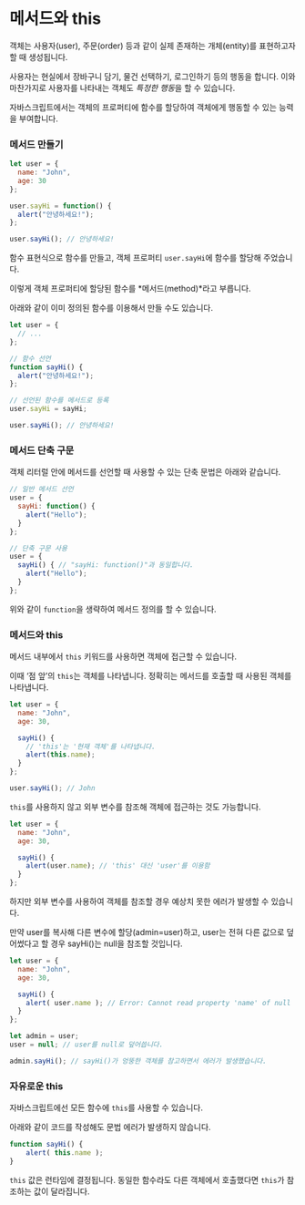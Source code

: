 # 메서드와 this

객체는 사용자(user), 주문(order) 등과 같이 실제 존재하는 개체(entity)를 표현하고자 할 때 생성됩니다. 

사용자는 현실에서 장바구니 담기, 물건 선택하기, 로그인하기 등의 행동을 합니다. 이와 마찬가지로 사용자를 나타내는 객체도 *특정한 행동*을 할 수 있습니다.

자바스크립트에서는 객체의 프로퍼티에 함수를 할당하여 객체에게 행동할 수 있는 능력을 부여합니다.

### 메서드 만들기

```jsx
let user = {
  name: "John",
  age: 30
};

user.sayHi = function() {
  alert("안녕하세요!");
};

user.sayHi(); // 안녕하세요!
```

함수 표현식으로 함수를 만들고, 객체 프로퍼티 `user.sayHi`에 함수를 할당해 주었습니다. 

이렇게 객체 프로퍼티에 할당된 함수를 *메서드(method)*라고 부릅니다. 

아래와 같이 이미 정의된 함수를 이용해서 만들 수도 있습니다.

```jsx
let user = {
  // ...
};

// 함수 선언
function sayHi() {
  alert("안녕하세요!");
};

// 선언된 함수를 메서드로 등록
user.sayHi = sayHi;

user.sayHi(); // 안녕하세요!
```

### 메서드 단축 구문

객체 리터럴 안에 메서드를 선언할 때 사용할 수 있는 단축 문법은 아래와 같습니다. 

```jsx
// 일반 메서드 선언
user = {
  sayHi: function() {
    alert("Hello");
  }
};

// 단축 구문 사용
user = {
  sayHi() { // "sayHi: function()"과 동일합니다.
    alert("Hello");
  }
};
```

위와 같이 `function`을 생략하여 메서드 정의를 할 수 있습니다. 

### 메서드와 this

메서드 내부에서 `this` 키워드를 사용하면 객체에 접근할 수 있습니다. 

이때 ‘점 앞’의 `this`는 객체를 나타냅니다. 정확히는 메서드를 호출할 때 사용된 객체를 나타냅니다. 

```jsx
let user = {
  name: "John",
  age: 30,

  sayHi() {
    // 'this'는 '현재 객체'를 나타냅니다.
    alert(this.name);
  }
};

user.sayHi(); // John
```

`this`를 사용하지 않고 외부 변수를 참조해 객체에 접근하는 것도 가능합니다. 

```jsx
let user = {
  name: "John",
  age: 30,

  sayHi() {
    alert(user.name); // 'this' 대신 'user'를 이용함
  }
};
```

하지만 외부 변수를 사용하여 객체를 참조할 경우 예상치 못한 에러가 발생할 수 있습니다.

만약 user를 복사해 다른 변수에 할당(admin=user)하고, user는 전혀 다른 값으로 덮어썼다고 할 경우 sayHi()는 null을 참조할 것입니다. 

```jsx
let user = {
  name: "John",
  age: 30,

  sayHi() {
    alert( user.name ); // Error: Cannot read property 'name' of null
  }
};

let admin = user;
user = null; // user를 null로 덮어씁니다.

admin.sayHi(); // sayHi()가 엉뚱한 객체를 참고하면서 에러가 발생했습니다.
```

### 자유로운 this

자바스크립트에선 모든 함수에 `this`를 사용할 수 있습니다. 

아래와 같이 코드를 작성해도 문법 에러가 발생하지 않습니다.

```jsx
function sayHi() {
	alert( this.name );
}
```

`this` 값은 런타임에 결정됩니다. 동일한 함수라도 다른 객체에서 호출했다면 `this`가 참조하는 값이 달라집니다.
